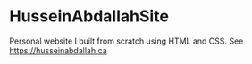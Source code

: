 # HusseinAbdallahSite
Personal website I built from scratch using HTML and CSS. See https://husseinabdallah.ca
